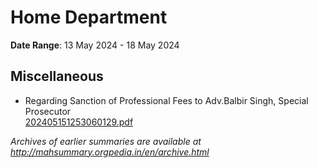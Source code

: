 # Home Department

**Date Range**: 13 May 2024 - 18 May 2024


## Miscellaneous
- Regarding Sanction of Professional Fees to         Adv.Balbir Singh, Special Prosecutor\
  [202405151253060129.pdf](https://gr.maharashtra.gov.in/Site/Upload/Government%20Resolutions/English/202405151253060129.pdf)


*Archives of earlier summaries are available at http://mahsummary.orgpedia.in/en/archive.html*